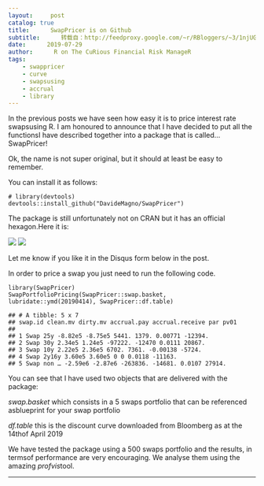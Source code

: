 ```yaml
---
layout:     post
catalog: true
title:      SwapPricer is on Github
subtitle:      转载自：http://feedproxy.google.com/~r/RBloggers/~3/1njUGMppDxs/
date:      2019-07-29
author:      R on The CuRious Financial Risk ManageR
tags:
    - swappricer
    - curve
    - swapsusing
    - accrual
    - library
---
```








In the previous posts we have seen how easy it is to price interest rate swapsusing R. I am honoured to announce that I have decided to put all the functionsI have described together into a package that is called…SwapPricer!

Ok, the name is not super original, but it should at least be easy to remember.

You can install it as follows:

```
# library(devtools)
devtools::install_github("DavideMagno/SwapPricer")
```

The package is still unfortunately not on CRAN but it has an official hexagon.Here it is:

![](https://i2.wp.com/www.curiousfrm.com/post/2019-07-29-swappricer-is-on-github_files/SwapPricerHex.png?resize=192%2C223&is-pending-load=1#038;ssl=1)
![](https://i2.wp.com/www.curiousfrm.com/post/2019-07-29-swappricer-is-on-github_files/SwapPricerHex.png?resize=192%2C223&ssl=1)


Let me know if you like it in the Disqus form below in the post.

In order to price a swap you just need to run the following code.

```
library(SwapPricer)
SwapPortfolioPricing(SwapPricer::swap.basket, lubridate::ymd(20190414), SwapPricer::df.table)
```

```
## # A tibble: 5 x 7
## swap.id clean.mv dirty.mv accrual.pay accrual.receive par pv01
## 
## 1 Swap 25y -8.82e5 -8.75e5 5441. 1379. 0.00771 -12394.
## 2 Swap 30y 2.34e5 1.24e5 -97222. -12470 0.0111 20867.
## 3 Swap 10y 2.22e5 2.36e5 6702. 7361. -0.00138 -5724.
## 4 Swap 2y16y 3.60e5 3.60e5 0 0 0.0118 -11163.
## 5 Swap non … -2.59e6 -2.87e6 -263836. -14681. 0.0107 27914.
```

You can see that I have used two objects that are delivered with the package:


*swap.basket* which consists in a 5 swaps portfolio that can be referenced asblueprint for your swap portfolio


*df.table* this is the discount curve downloaded from Bloomberg as at the 14thof April 2019


We have tested the package using a 500 swaps portfolio and the results, in termsof performance are very encouraging. We analyse them using the amazing *profvis*tool.





---
